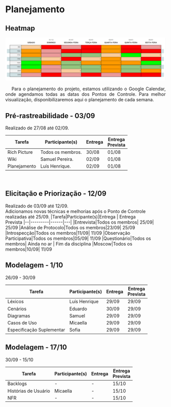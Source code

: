 # Planejamento
<div class="line"></div>

## Heatmap
<img src="../assets/Heatmap.png">


<p align="justify">&emsp;
Para o planejamento do projeto, estamos utilizando o Google Calendar, onde agendamos todas as datas dos Pontos de Controle. Para melhor visualização, disponibilizaremos aqui o planejamento de cada semana.
<br>

</p>

## Pré-rastreabilidade - 03/09
Realizado de 27/08 até 02/09.


|Tarefa|Participante(s)|Entrega | Entrega <br>Prevista
|--|---------|------|---|
|Rich Picture|Todos os membros.| 30/08| 01/08
|Wiki|Samuel Pereira.|02/09| 01/08
|Planejamento|Luís Henrique.|02/09| 01/08

<br>

## Elicitação e Priorização - 12/09 
Realizado de 03/09 até 12/09.
<br>
Adicionamos novas técnicas e melhorias após o Ponto de Controle realizadas até 25/09.
|Tarefa|Participante(s)|Entrega | Entrega <br>Prevista
|--|---------|------|---|
|Entrevista|Todos os membros| 25/09| 25/09
|Análise de Protocolo|Todos os membros|23/09| 25/09
|Introspecção|Todos os membros|11/09| 11/09
|Observação Participativa|Todos os membros|05/09| 11/09
|Questionário|Todos os membros| Ainda no ar | Fim da disciplina
|Moscow|Todos os membros|10/09| 11/09
<br>

## Modelagem - 1/10 
26/09 - 30/09

|Tarefa|Participante(s)|Entrega | Entrega <br>Prevista
|--|---------|------|---|
|Léxicos|Luís Henrique|29/09 | 29/09
|Cenários|Eduardo|30/09| 29/09
|Diagramas|Samuel|29/09| 29/09
|Casos de Uso|Micaella|29/09| 29/09
|Especificação Suplementar|Sofia|29/09| 29/09

## Modelagem - 17/10 
30/09 - 15/10

|Tarefa|Participante(s)|Entrega | Entrega <br>Prevista
|--|---------|------|---|
|Backlogs|- |-|15/10
|Histórias de Usuário|Micaella|-|15/10
|NFR|-|-|15/10

